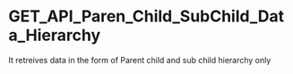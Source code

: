 # GET_API_Paren_Child_SubChild_Data_Hierarchy
 It retreives data in the form of Parent child and sub child hierarchy only 
